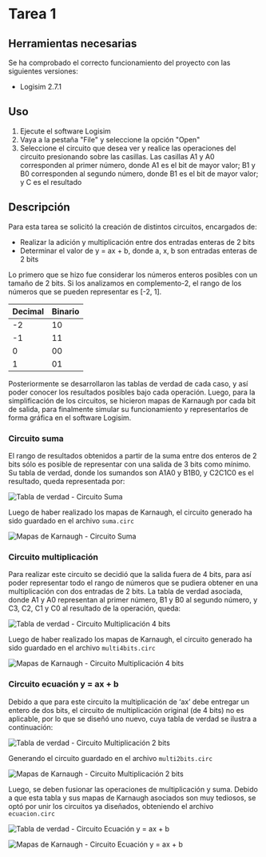 # Tarea 1

## Herramientas necesarias

Se ha comprobado el correcto funcionamiento del proyecto con las siguientes versiones:
- Logisim 2.7.1

## Uso

1. Ejecute el software Logisim
2. Vaya a la pestaña "File" y seleccione la opción "Open"
3. Seleccione el circuito que desea ver y realice las operaciones del circuito presionando sobre las casillas. Las casillas A1 y A0 corresponden al primer número, donde A1 es el bit de mayor valor; B1 y B0 corresponden al segundo número, donde B1 es el bit de mayor valor; y C es el resultado

## Descripción

Para esta tarea se solicitó la creación de distintos circuitos, encargados de:
- Realizar la adición y multiplicación entre dos entradas enteras de 2 bits
- Determinar el valor de y = ax + b, donde a, x, b son entradas enteras de 2 bits

Lo primero que se hizo fue considerar los números enteros posibles con un tamaño de 2 bits. Si los analizamos en complemento-2, el rango de los números que se pueden representar es [-2, 1].

| Decimal  | Binario  |
|----------|----------|
|   -2     |   10     |
|   -1     |   11     |
|   0      |   00     |
|   1      |   01     |

Posteriormente se desarrollaron las tablas de verdad de cada caso, y así poder conocer los resultados posibles bajo cada operación. Luego, para la simplificación de los circuitos, se hicieron mapas de Karnaugh por cada bit de salida, para finalmente simular su funcionamiento y representarlos de forma gráfica en el software Logisim.

### Circuito suma

El rango de resultados obtenidos a partir de la suma entre dos enteros de 2 bits sólo es posible de representar con una salida de 3 bits como mínimo. Su tabla de verdad, donde los sumandos son A1A0 y B1B0, y C2C1C0 es el resultado, queda representada por:

![Tabla de verdad - Circuito Suma](suma_tabla.png)

Luego de haber realizado los mapas de Karnaugh, el circuito generado ha sido guardado en el archivo `suma.circ`

![Mapas de Karnaugh - Circuito Suma](suma_mapa.png)

### Circuito multiplicación

Para realizar este circuito se decidió que la salida fuera de 4 bits, para así poder representar todo el rango de números que se pudiera obtener en una multiplicación con dos entradas de 2 bits. La tabla de verdad asociada, donde A1 y A0 representan al primer número, B1 y B0 al segundo número, y C3, C2, C1 y C0 al resultado de la operación, queda:

![Tabla de verdad - Circuito Multiplicación 4 bits](multi4bits_tabla.png)

Luego de haber realizado los mapas de Karnaugh, el circuito generado ha sido guardado en el archivo `multi4bits.circ`

![Mapas de Karnaugh - Circuito Multiplicación 4 bits](multi4bits_mapa.png)

### Circuito ecuación y = ax + b

Debido a que para este circuito la multiplicación de ‘ax’ debe entregar un entero de dos bits, el circuito de multiplicación original (de 4 bits) no es aplicable, por lo que se diseñó uno nuevo, cuya tabla de verdad se ilustra a continuación:

![Tabla de verdad - Circuito Multiplicación 2 bits](multi2bits_tabla.png)

Generando el circuito guardado en el archivo `multi2bits.circ`

![Mapas de Karnaugh - Circuito Multiplicación 2 bits](multi2bits_mapa.png)

Luego, se deben fusionar las operaciones de multiplicación y suma. Debido a que esta tabla y sus mapas de Karnaugh asociados son muy tediosos, se optó por unir los circuitos ya diseñados, obteniendo el archivo `ecuacion.circ`

![Tabla de verdad - Circuito Ecuación y = ax + b](ecuacion_tabla.png)

![Mapas de Karnaugh - Circuito Ecuación y = ax + b](ecuacion_mapa.png)
